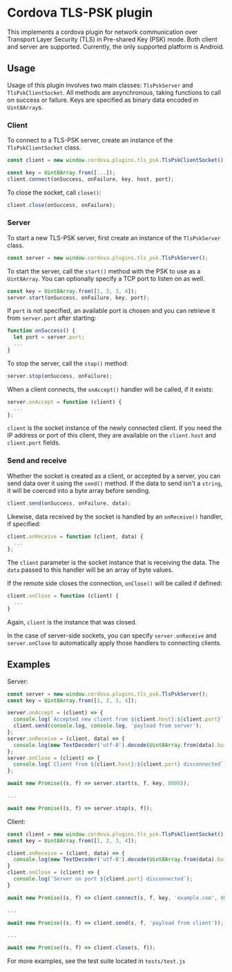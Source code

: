 # Cordova TLS-PSK plugin

This implements a cordova plugin for network communication over Transport Layer Security (TLS) in Pre-shared Key (PSK) mode.
Both client and server are supported.
Currently, the only supported platform is Android.

## Usage

Usage of this plugin involves two main classes: `TlsPskServer` and `TlsPskClientSocket`.
All methods are asynchronous, taking functions to call on success or failure.
Keys are specified as binary data encoded in `Uint8Array`s.

### Client

To connect to a TLS-PSK server, create an instance of the `TlsPskClientSocket` class.

```javascript
const client = new window.cordova.plugins.tls_psk.TlsPskClientSocket();

const key = Uint8Array.from([...]);
client.connect(onSuccess, onFailure, key, host, port);
```

To close the socket, call `close()`:

```javascript
client.close(onSuccess, onFailure);
```

### Server

To start a new TLS-PSK server, first create an instance of the `TlsPskServer` class.

```javascript
const server = new window.cordova.plugins.tls_psk.TlsPskServer();
```

To start the server, call the `start()` method with the PSK to use as a `Uint8Array`.
You can optionally specify a TCP port to listen on as well.

```javascript
const key = Uint8Array.from([1, 2, 3, 4]);
server.start(onSuccess, onFailure, key, port);
```

If `port` is not specified, an available port is chosen and you can retrieve it from `server.port` after starting:

```javascript
function onSuccess() {
  let port = server.port;
  ...
}
```

To stop the server, call the `stop()` method:

```javascript
server.stop(onSuccess, onFailure);
```

When a client connects, the `onAccept()` handler will be called, if it exists:

```javascript
server.onAccept = function (client) {
  ...
};
```

`client` is the socket instance of the newly connected client.
If you need the IP address or port of this client, they are available on the `client.host` and `client.port` fields.

### Send and receive

Whether the socket is created as a client, or accepted by a server, you can send data over it using the `send()` method.
If the data to send isn't a `string`, it will be coerced into a byte array before sending.

```javascript
client.send(onSuccess, onFailure, data);
```

Likewise, data received by the socket is handled by an `onReceive()` handler, if specified:

```javascript
client.onReceive = function (client, data) {
  ...
};
```

The `client` parameter is the socket instance that is receiving the data.
The `data` passed to this handler will be an array of byte values.

If the remote side closes the connection, `onClose()` will be called if defined:

```javascript
client.onClose = function (client) {
  ...
}
```

Again, `client` is the instance that was closed.

In the case of server-side sockets, you can specify `server.onReceive` and `server.onClose` to automatically apply those handlers to connecting clients.

## Examples

Server:

```javascript
const server = new window.cordova.plugins.tls_psk.TlsPskServer();
const key = Uint8Array.from([1, 2, 3, 4]);

server.onAccept = (client) => {
  console.log(`Accepted new client from ${client.host}:${client.port}`);
  client.send(console.log, console.log, 'payload from server');
};
server.onReceive = (client, data) => {
  console.log(new TextDecoder('utf-8').decode(Uint8Array.from(data).buffer));
};
server.onClose = (client) => {
  console.log(`Client from ${client.host}:${client.port} disconnected`);
};

await new Promise((s, f) => server.start(s, f, key, 8000));

...

await new Promise((s, f) => server.stop(s, f));
```

Client:

```javascript
const client = new window.cordova.plugins.tls_psk.TlsPskClientSocket();
const key = Uint8Array.from([1, 2, 3, 4]);

client.onReceive = (client, data) => {
  console.log(new TextDecoder('utf-8').decode(Uint8Array.from(data).buffer));
}
client.onClose = (client) => {
  console.log(`Server on port ${client.port} disconnected`);
}

await new Promise((s, f) => client.connect(s, f, key, 'example.com', 8000));

...

await new Promise((s, f) => client.send(s, f, 'payload from client'));

...

await new Promise((s, f) => client.close(s, f));
```

For more examples, see the test suite located in `tests/test.js`

